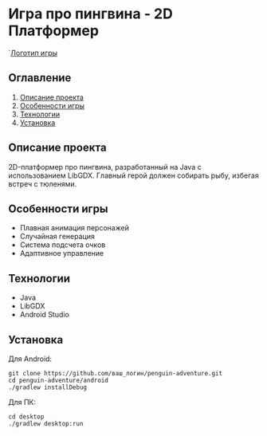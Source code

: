# Игра про пингвина - 2D Платформер

`[Логотип игры](screenshots/logo.png)

## Оглавление
1. [Описание проекта](#описание-проекта)
2. [Особенности игры](#особенности-игры)
3. [Технологии](#технологии)
4. [Установка](#установка)

## Описание проекта
2D-платформер про пингвина, разработанный на Java с использованием LibGDX. Главный герой должен собирать рыбу, избегая встреч с тюленями.

## Особенности игры
- Плавная анимация персонажей
- Случайная генерация 
- Система подсчета очков
- Адаптивное управление

## Технологии
- Java 
- LibGDX 
- Android Studio

## Установка
Для Android:
```
git clone https://github.com/ваш_логин/penguin-adventure.git
cd penguin-adventure/android
./gradlew installDebug
```

Для ПК:
```
cd desktop
./gradlew desktop:run
```


